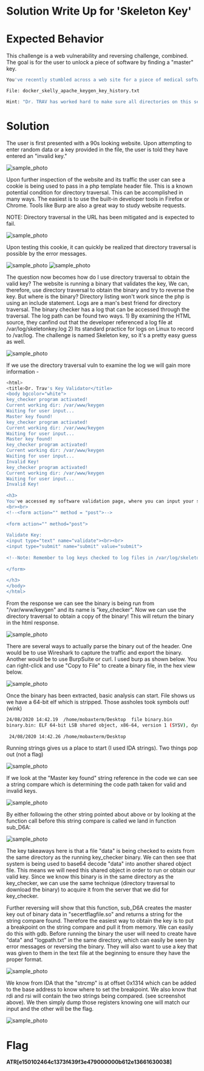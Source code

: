 # Solution Write Up for 'Skeleton Key'
# Expected Behavior
This challenge is a web vulnerability and reversing challenge, combined. The goal is for the user to unlock a piece of software by finding a "master" key.


```bash
You've recently stumbled across a web site for a piece of medical software you are interested in; unfortunately, you don't have a valid key to unlock the full features. Your challenge is to procure a key to unlock the full-featured software. The key itself is the flag - it should be placed inside of the text "ATR[]" between the square brackets when submitted.  The attached text file has a list of expired keys.

File: docker_skelly_apache_keygen_key_history.txt

Hint: "Dr. TRAV has worked hard to make sure all directories on this server are locked down and can't be accessed except for one - a logs directory, which you've probably found quite easily. Is there a way to access useful files in the directory, even if it appears to be restricted?
```

# Solution

The user is first presented with a 90s looking website.  Upon attempting to enter random data or a key provided in the file, the user is told they have entered an "invalid key."

![sample_photo](assets/images/invalid_key.png)

Upon further inspection of the website and its traffic the user can see a cookie is being used to pass in a php template header file.  This is a known potential condition for directory traversal.   This can be accomplished in many ways.  The easiest is to use the built-in developer tools in Firefox or Chrome.  Tools like Burp are also a great way to study website requests.  

NOTE: Directory traversal in the URL has been mitigated and is expected to fail.

![sample_photo](assets/images/Cookie.png)

Upon testing this cookie, it can quickly be realized that directory traversal is possible by the error messages.  

![sample_photo](assets/images/foo.txt_header.png)
![sample_photo](assets/images/foo.txt.png)

The question now becomes how do I use directory traversal to obtain the valid key?  The website is running a binary that validates the key,  We can, therefore, use directory traversal to obtain the binary and try to reverse the key.  But where is the binary?  Directory listing won't work since the php is using an include statement.   Logs are a man's best friend for directory traversal.  The binary checker has a log that can be accessed through the traversal.  The log path can be found two ways.  1) By examining the HTML source, they canfind out that the developer referenced a log file at /var/log/skeletonkey.log 2) Its standard practice for logs on Linux to record to /var/log.  The challenge is named Skeleton key, so it's a pretty easy guess as well.

![sample_photo](assets/images/html_comment.png)

If we use the directory traversal vuln to examine the log we will gain more information - 

```bash
<html>
<title>Dr. Trav's Key Validator</title>
<body bgcolor="white">
key_checker program activated!
Current working dir: /var/www/keygen
Waiting for user input...
Master key found!
key_checker program activated!
Current working dir: /var/www/keygen
Waiting for user input...
Master key found!
key_checker program activated!
Current working dir: /var/www/keygen
Waiting for user input...
Invalid Key!
key_checker program activated!
Current working dir: /var/www/keygen
Waiting for user input...
Invalid Key!
 
<h3>
You've accessed my software validation page, where you can input your software license key, and unlock varying levels of my latest medical software repository. If you have any questions, don't hesitate to ask my intern Zach Bishop.
<br><br>
<!--<form action="" method = "post">-->
 
<form action="" method="post">
 
Validate Key:
<input type="text" name="validate"><br><br>
<input type="submit" name="submit" value="submit">
 
<!--Note: Remember to log keys checked to log files in /var/log/skeletonkey.log-->
 
</form>
 
</h3>
</body>
</html>
```

From the response we can see the binary is being run from "/var/www/keygen" and its name is "key_checker".  Now we can use the directory traversal to obtain a copy of the binary!  This will return the binary in the html response.

![sample_photo](assets/images/binary_html.png)

There are several ways to actually parse the binary out of the header.  One would be to use Wireshark to capture the traffic and export the binary.  Another would be to use BurpSuite or curl.  I used burp as shown below.  You can right-click and use "Copy to File" to create a binary file, in the hex view below.

![sample_photo](assets/images/burp_elf.png)

Once the binary has been extracted, basic analysis can start.  File shows us we have a 64-bit elf which is stripped.  Those assholes took symbols out! (wink)

```bash
24/08/2020 14:42.19  /home/mobaxterm/Desktop  file binary.bin
binary.bin: ELF 64-bit LSB shared object, x86-64, version 1 (SYSV), dynamically linked, interpreter /lib64/ld-linux-x86-64.so.2, for GNU/Linux 3.2.0, BuildID[sha1]=a67595ea672f8b9a3a87082aba635aad454e94f8, stripped
                                                                                                                                                                                 
 24/08/2020 14:42.26 /home/mobaxterm/Desktop
 ```

 Running strings gives us a place to start (I used IDA strings).  Two things pop out (not a flag)

![sample_photo](assets/images/ida_strings.png)

 If we look at the "Master key found" string reference in the code we can see a string compare which is determining the code path taken for valid and invalid keys.
 
![sample_photo](assets/images/ida_strcmp_masterkey.png)

By either following the other string pointed about above or by looking at the function call before this string compare is called we land in function sub_D6A:

![sample_photo](assets/images/ida_lib_load.png)

The key takeaways here is that a file "data" is being checked to exists from the same directory as the running key_checker binary.  We can then see that system is being used to base64 decode "data" into another shared object file.  This means we will need this shared object in order to run or obtain our valid key.  Since we know this binary is in the same directory as the key_checker, we can use the same technique (directory traversal to download the binary)  to acquire it from the server that we did for key_checker.  



Further reversing will show that this function, sub_D6A creates the master key out of binary data in "secertflagfile.so" and returns a string for the string compare found.  Therefore the easiest way to obtain the key is to put a breakpoint on the string compare and pull it from memory. We can easily do this with gdb.  Before running the binary the user will need to create have "data" and "logpath.txt" in the same directory,  which can easily be seen by error messages or reversing the binary.  They will also want to use a key that was given to them in the text file at the beginning to ensure they have the proper format.

![sample_photo](assets/images/gdb_break.png)

We know from IDA that the "strcmp" is at offset 0x1314 which can be added to the base address to know where to set the breakpoint.  We also know that rdi and rsi will contain the two strings being compared. (see screenshot above).  We then simply dump those registers knowing one will match our input and the other will be the flag.

![sample_photo](assets/images/flag_in_gdb.png)

# Flag
[//]: <> (Add the flag below)
**ATR[e150102464c1373f439f3e479000000b612e13661630038]**
